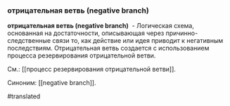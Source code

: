 ### отрицательная ветвь (negative branch)

**отрицательная ветвь (negative branch)**  - Логическая схема, основанная на достаточности, описывающая через причинно-следственные связи то, как действие или идея приводит к негативным последствиям. Отрицательная ветвь создается с использованием процесса резервирования отрицательной ветви.

См.: [[процесс резервирования отрицательной ветви]].

Синоним: [[negative branch]].

#translated
